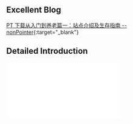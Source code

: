 ## Excellent Blog

[PT 下载从入门到养老篇一：站点介绍及生存指南 -- nonPointer](https://iecho.cc/2019/01/09/PT-%E4%B8%8B%E8%BD%BD%E4%BB%8E%E5%85%A5%E9%97%A8%E5%88%B0%E5%85%BB%E8%80%81/){:target="_blank"}

## Detailed Introduction

<object data="../pdf_collection/从零开始玩PT_V1.0.pdf" type="application/pdf" width="100%" height="800">
    <embed src="../pdf_collection/从零开始玩PT_V1.0.pdf" type="application/pdf" />
</object>